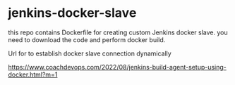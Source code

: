 # jenkins-docker-slave

this repo contains Dockerfile for creating custom Jenkins docker slave.
you need to download the code and perform docker build.

Url for to establish docker slave connection dynamically 

https://www.coachdevops.com/2022/08/jenkins-build-agent-setup-using-docker.html?m=1
